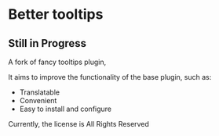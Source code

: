 # Better tooltips

## Still in Progress
A fork of fancy tooltips plugin,

It aims to improve the functionality of the base plugin, such as:

- Translatable
- Convenient
- Easy to install and configure


Currently, the license is All Rights Reserved
